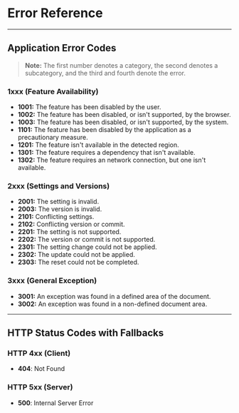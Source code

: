 # Error Reference

---

## Application Error Codes

> **Note:** The first number denotes a category, the second denotes a subcategory, and the third and fourth denote the error.

### 1xxx (Feature Availability)

- **1001:** The feature has been disabled by the user.
- **1002:** The feature has been disabled, or isn't supported, by the browser.
- **1003:** The feature has been disabled, or isn't supported, by the system.
- **1101:** The feature has been disabled by the application as a precautionary measure.
- **1201:** The feature isn't available in the detected region.
- **1301:** The feature requires a dependency that isn't available.
- **1302:** The feature requires an network connection, but one isn't available.

### 2xxx (Settings and Versions)

- **2001:** The setting is invalid.
- **2003:** The version is invalid.
- **2101:** Conflicting settings.
- **2102:** Conflicting version or commit.
- **2201:** The setting is not supported.
- **2202:** The version or commit is not supported.
- **2301:** The setting change could not be applied.
- **2302:** The update could not be applied.
- **2303:** The reset could not be completed.

### 3xxx (General Exception)

- **3001:** An exception was found in a defined area of the document.
- **3002:** An exception was found in a non-defined document area.

---

## HTTP Status Codes with Fallbacks

### HTTP 4xx (Client)

- **404**: Not Found

### HTTP 5xx (Server)

- **500**: Internal Server Error
